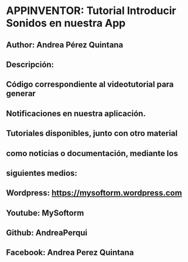 # APPINVENTOR: Tutorial Introducir Sonidos en nuestra App
####
## Author: Andrea Pérez Quintana
## Descripción:
## Código correspondiente al videotutorial para generar
## Notificaciones en nuestra aplicación.  
####
## Tutoriales disponibles, junto con otro material
## como noticias o documentación, mediante los 
## siguientes medios: 
####
## Wordpress: https://mysoftorm.wordpress.com
## Youtube: MySoftorm
## Github: AndreaPerqui
## Facebook: Andrea Perez Quintana
####

